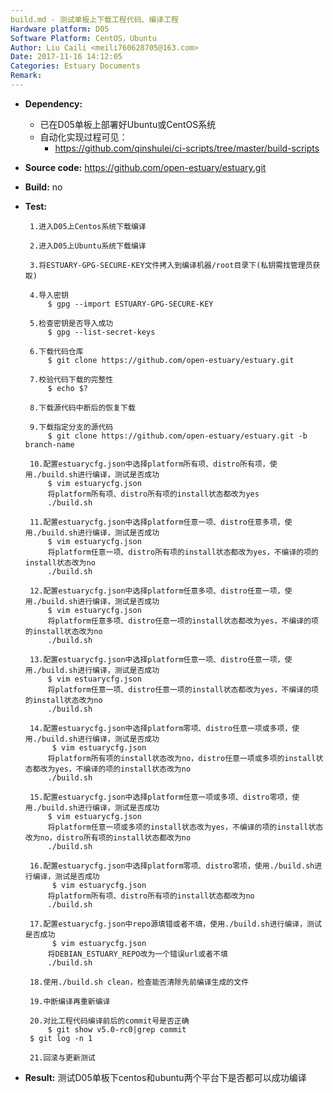 ```yaml
---
build.md - 测试单板上下载工程代码、编译工程
Hardware platform: D05
Software Platform: CentOS，Ubuntu
Author: Liu Caili <meili760628705@163.com>  
Date: 2017-11-16 14:12:05
Categories: Estuary Documents  
Remark:
---
```


- **Dependency:**
    - 已在D05单板上部署好Ubuntu或CentOS系统
    - 自动化实现过程可见：
         - https://github.com/qinshulei/ci-scripts/tree/master/build-scripts

- **Source code:**
    https://github.com/open-estuary/estuary.git

- **Build:**
    no

- **Test:**
       
       1.进入D05上Centos系统下载编译
       
       2.进入D05上Ubuntu系统下载编译
       
       3.将ESTUARY-GPG-SECURE-KEY文件拷入到编译机器/root目录下(私钥需找管理员获取)
       
       4.导入密钥
           $ gpg --import ESTUARY-GPG-SECURE-KEY
           
       5.检查密钥是否导入成功
           $ gpg --list-secret-keys
           
       6.下载代码仓库
           $ git clone https://github.com/open-estuary/estuary.git
           
       7.校验代码下载的完整性
           $ echo $?
           
       8.下载源代码中断后的恢复下载
       
       9.下载指定分支的源代码
           $ git clone https://github.com/open-estuary/estuary.git -b branch-name
           
       10.配置estuarycfg.json中选择platform所有项、distro所有项，使用./build.sh进行编译，测试是否成功
           $ vim estuarycfg.json
           将platform所有项、distro所有项的install状态都改为yes
           ./build.sh
           
       11.配置estuarycfg.json中选择platform任意一项、distro任意多项，使用./build.sh进行编译，测试是否成功
           $ vim estuarycfg.json
           将platform任意一项、distro所有项的install状态都改为yes，不编译的项的install状态改为no
           ./build.sh
           
       12.配置estuarycfg.json中选择platform任意多项、distro任意一项，使用./build.sh进行编译，测试是否成功
           $ vim estuarycfg.json
           将platform任意多项、distro任意一项的install状态都改为yes，不编译的项的install状态改为no
           ./build.sh
           
       13.配置estuarycfg.json中选择platform任意一项、distro任意一项，使用./build.sh进行编译，测试是否成功
           $ vim estuarycfg.json
           将platform任意一项、distro任意一项的install状态都改为yes，不编译的项的install状态改为no
           ./build.sh
           
       14.配置estuarycfg.json中选择platform零项、distro任意一项或多项，使用./build.sh进行编译，测试是否成功
            $ vim estuarycfg.json
           将platform所有项的install状态改为no，distro任意一项或多项的install状态都改为yes，不编译的项的install状态改为no
           ./build.sh
           
       15.配置estuarycfg.json中选择platform任意一项或多项、distro零项，使用./build.sh进行编译，测试是否成功
       	   $ vim estuarycfg.json
           将platform任意一项或多项的install状态改为yes，不编译的项的install状态改为no，distro所有项的install状态都改为no
           ./build.sh
           
       16.配置estuarycfg.json中选择platform零项、distro零项，使用./build.sh进行编译，测试是否成功
            $ vim estuarycfg.json
           将platform所有项、distro所有项的install状态都改为no
           ./build.sh
           
       17.配置estuarycfg.json中repo源填错或者不填，使用./build.sh进行编译，测试是否成功
       	    $ vim estuarycfg.json
           将DEBIAN_ESTUARY_REPO改为一个错误url或者不填
           ./build.sh
           
       18.使用./build.sh clean，检查能否清除先前编译生成的文件
       
       19.中断编译再重新编译
       
       20.对比工程代码编译前后的commit号是否正确
           $ git show v5.0-rc0|grep commit
	   $ git log -n 1
	   
       21.回滚与更新测试
        

- **Result:**
        测试D05单板下centos和ubuntu两个平台下是否都可以成功编译

